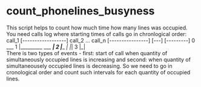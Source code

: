 # count_phonelines_busyness
This script helps to count how much time how many lines was occupied. You need calls log where starting 
times of calls go in chronlogical order:
call_1   [------------------]
call_2
...
call_n             [----------------]
                            [---]
                               [---------]
0     ___
1        |_________            ___   _______|
2                  |________   _|   |_| 
3                           |_|   
There is two types of events - first: start of call when quantity of simultaneously occupied lines is increasing
and second: when quantity of simultaneousely occupied lines is decreasing. So we need to go in cronological 
order and count such intervals for each quantity of occupied lines.

